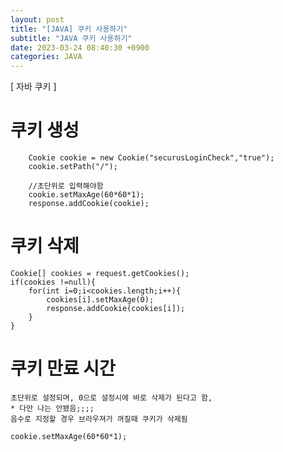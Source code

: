 ```yaml
---
layout: post
title: "[JAVA] 쿠키 사용하기"
subtitle: "JAVA 쿠키 사용하기"
date: 2023-03-24 08:40:30 +0900
categories: JAVA
---
```

[ 자바 쿠키 ]



# 쿠키 생성

		Cookie cookie = new Cookie("securusLoginCheck","true");
		cookie.setPath("/");
		
		//초단위로 입력해야함
		cookie.setMaxAge(60*60*1);
		response.addCookie(cookie);


# 쿠키 삭제

	Cookie[] cookies = request.getCookies();
	if(cookies !=null){
		for(int i=0;i<cookies.length;i++){
			cookies[i].setMaxAge(0);
			response.addCookie(cookies[i]);
		}
	}


#  쿠키 만료 시간
	초단위로 설정되며, 0으로 설정시에 바로 삭제가 된다고 함,
	* 다만 나는 안됐음;;;;
	음수로 지정할 경우 브라우져가 꺼질때 쿠키가 삭제됨

	cookie.setMaxAge(60*60*1);
	
                                                                                                                                                                                                                                                                                                                                                                                                                                                                                   
